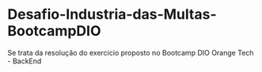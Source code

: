 # Desafio-Industria-das-Multas-BootcampDIO
Se trata da resolução do exercicio proposto no Bootcamp DIO Orange Tech - BackEnd
